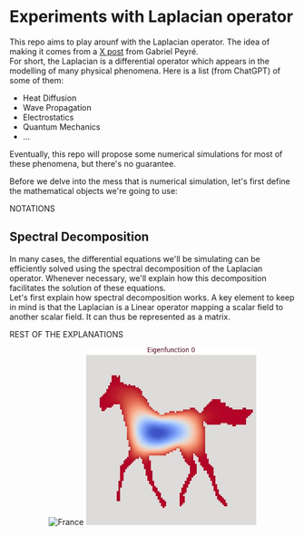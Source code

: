 # Experiments with Laplacian operator

This repo aims to play arounf with the Laplacian operator. The idea of making it comes from a [X post](https://x.com/gabrielpeyre/status/1884481605089255549) from Gabriel Peyré.  
For short, the Laplacian is a differential operator which appears in the modelling of many physical phenomena. Here is a list (from ChatGPT) of some of them:
- Heat Diffusion
- Wave Propagation
- Electrostatics
- Quantum Mechanics
- ...

Eventually, this repo will propose some numerical simulations for most of these phenomena, but there's no guarantee.

Before we delve into the mess that is numerical simulation, let's first define the mathematical objects we're going to use:

NOTATIONS

## Spectral Decomposition

In many cases, the differential equations we'll be simulating can be efficiently solved using the spectral decomposition of the Laplacian operator. Whenever necessary, we'll explain how this decomposition facilitates the solution of these equations.  
Let's first explain how spectral decomposition works. A key element to keep in mind is that the Laplacian is a Linear operator mapping a scalar field to another scalar field. It can thus be represented as a matrix.

REST OF THE EXPLANATIONS

<p align="center">
  <img src="images/france.gif" alt="France" width="300">
  <img src="images/horse.gif" alt="Horse" width="300">
</p>
